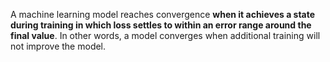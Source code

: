 A machine learning model reaches convergence **when it achieves a state during training in which loss settles to within an error range around the final value**. In other words, a model converges when additional training will not improve the model.
